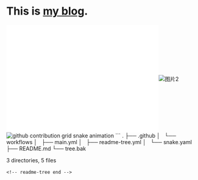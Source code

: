 # This is [my blog](allenge007.github.io/my_blog).

<div style="display: flex; justify-content: space-around; align-items: center;">
  <img src="https://raw.githubusercontent.com/allenge007/cf-stats/main/output/light_card.svg" width="400" alt="图片1">
  <img src="https://github-readme-stats.vercel.app/api/top-langs/?username=allenge007" width="290" alt="图片2">
</div>

<picture>
  <source media="(prefers-color-scheme: dark)" srcset="https://raw.githubusercontent.com/allenge/allenge007/output/github-contribution-grid-snake-dark.svg">
  <source media="(prefers-color-scheme: light)" srcset="https://raw.githubusercontent.com/allenge007/allenge007/output/github-contribution-grid-snake.svg">
  <img alt="github contribution grid snake animation" src="https://raw.githubusercontent.com/allenge007/allenge007/output/github-contribution-grid-snake.svg">
<!-- readme-tree start -->
```
.
├── .github
│   └── workflows
│       ├── main.yml
│       ├── readme-tree.yml
│       └── snake.yaml
├── README.md
└── tree.bak

3 directories, 5 files
```
<!-- readme-tree end -->
